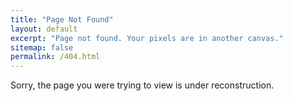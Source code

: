 ```yaml
---
title: "Page Not Found"
layout: default
excerpt: "Page not found. Your pixels are in another canvas."
sitemap: false
permalink: /404.html
---
```


Sorry, the page you were trying to view is under reconstruction.

